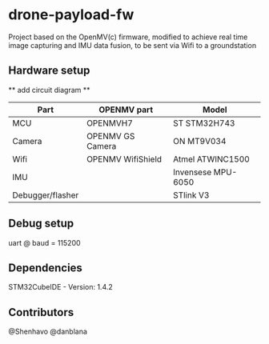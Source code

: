 # drone-payload-fw


Project based on the OpenMV(c) firmware, modified to achieve real time image capturing and IMU data fusion, to be sent via Wifi to a  groundstation


## Hardware setup

** add circuit diagram **

|Part|OPENMV part|Model |
|--|--|--|
| MCU | OPENMVH7 | ST STM32H743 |
| Camera| OPENMV GS Camera  | ON MT9V034 |
| Wifi| OPENMV WifiShield | Atmel ATWINC1500 |
| IMU|  | Invensese MPU-6050 |
|Debugger/flasher||STlink V3|

## Debug setup
uart @ baud = 115200

## Dependencies
STM32CubeIDE - Version: 1.4.2


## Contributors
@Shenhavo
@danblana